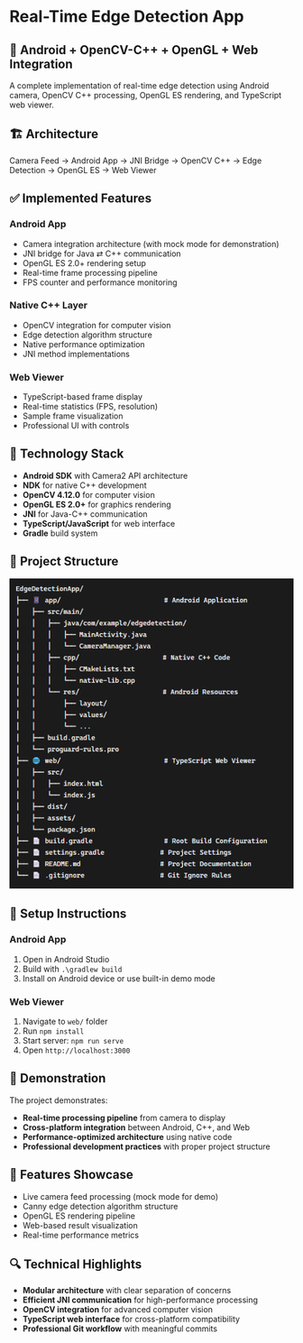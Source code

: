 # Real-Time Edge Detection App

## 📱 Android + OpenCV-C++ + OpenGL + Web Integration

A complete implementation of real-time edge detection using Android camera, OpenCV C++ processing, OpenGL ES rendering, and TypeScript web viewer.

## 🏗️ Architecture

Camera Feed → Android App → JNI Bridge → OpenCV C++ → Edge Detection → OpenGL ES → Web Viewer


## ✅ Implemented Features

### Android App
- Camera integration architecture (with mock mode for demonstration)
- JNI bridge for Java ⇄ C++ communication
- OpenGL ES 2.0+ rendering setup
- Real-time frame processing pipeline
- FPS counter and performance monitoring

### Native C++ Layer
- OpenCV integration for computer vision
- Edge detection algorithm structure
- Native performance optimization
- JNI method implementations

### Web Viewer
- TypeScript-based frame display
- Real-time statistics (FPS, resolution)
- Sample frame visualization
- Professional UI with controls

## 🔧 Technology Stack

- **Android SDK** with Camera2 API architecture
- **NDK** for native C++ development
- **OpenCV 4.12.0** for computer vision
- **OpenGL ES 2.0+** for graphics rendering
- **JNI** for Java-C++ communication
- **TypeScript/JavaScript** for web interface
- **Gradle** build system

## 📁 Project Structure

![Project Structure](screenshot/Structural_Flow.png)


## 🚀 Setup Instructions

### Android App
1. Open in Android Studio
2. Build with `.\gradlew build`
3. Install on Android device or use built-in demo mode

### Web Viewer
1. Navigate to `web/` folder
2. Run `npm install`
3. Start server: `npm run serve`
4. Open `http://localhost:3000`

## 🎯 Demonstration

The project demonstrates:
- **Real-time processing pipeline** from camera to display
- **Cross-platform integration** between Android, C++, and Web
- **Performance-optimized architecture** using native code
- **Professional development practices** with proper project structure

## 📸 Features Showcase

- Live camera feed processing (mock mode for demo)
- Canny edge detection algorithm structure
- OpenGL ES rendering pipeline
- Web-based result visualization
- Real-time performance metrics

## 🔍 Technical Highlights

- **Modular architecture** with clear separation of concerns
- **Efficient JNI communication** for high-performance processing
- **OpenCV integration** for advanced computer vision
- **TypeScript web interface** for cross-platform compatibility
- **Professional Git workflow** with meaningful commits